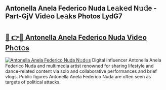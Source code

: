 ## Antonella Anela Federico Nuda Le𝚊k𝚎d N𝚞𝚍e - Part-GjV Vid𝚎o Le𝚊ks Photos LydG7

# <h2><a href="http://fbfrbh.evod.top/?m=Antonella+Anela+Federico+Nuda">🔗 👉🔴 Antonella Anela Federico Nuda Vid𝚎o Ph𝚘t𝚘s</a></h2>

[![Antonella Anela Federico Nuda N𝚞d𝚎s](https://i.imgur.com/8V9OHl7.gif)](http://fbfrbh.evod.top/?m=Antonella+Anela+Federico+Nuda)
Digital influencer Antonella Anela Federico Nuda and multimedia artist renowned for sharing lifestyle and dance-related content via solo and collaborative performances and brief vlogs. Public figures Antonella Anela Federico Nuda are often seen as targets of political attacks. 
